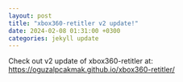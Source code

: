 ```yaml
---
layout: post
title: "xbox360-retitler v2 update!"
date: 2024-02-08 01:31:00 +0300
categories: jekyll update
---
```


Check out v2 update of xbox360-retitler at: https://oguzalpcakmak.github.io/xbox360-retitler/
